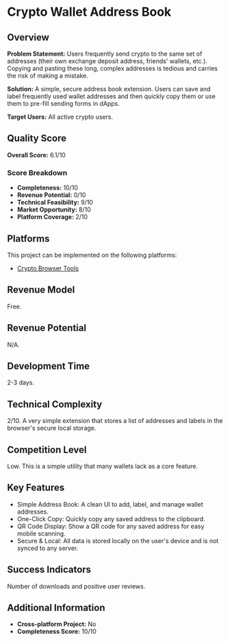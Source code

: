 # Crypto Wallet Address Book

## Overview
**Problem Statement:** Users frequently send crypto to the same set of addresses (their own exchange deposit address, friends' wallets, etc.). Copying and pasting these long, complex addresses is tedious and carries the risk of making a mistake.

**Solution:** A simple, secure address book extension. Users can save and label frequently used wallet addresses and then quickly copy them or use them to pre-fill sending forms in dApps.

**Target Users:** All active crypto users.

## Quality Score
**Overall Score:** 6.1/10

### Score Breakdown
- **Completeness:** 10/10
- **Revenue Potential:** 0/10
- **Technical Feasibility:** 9/10
- **Market Opportunity:** 8/10
- **Platform Coverage:** 2/10

## Platforms
This project can be implemented on the following platforms:
- [Crypto Browser Tools](./platforms/crypto-browser-tools/)

## Revenue Model
Free.

## Revenue Potential
N/A.

## Development Time
2-3 days.

## Technical Complexity
2/10. A very simple extension that stores a list of addresses and labels in the browser's secure local storage.

## Competition Level
Low. This is a simple utility that many wallets lack as a core feature.

## Key Features
- Simple Address Book: A clean UI to add, label, and manage wallet addresses.
- One-Click Copy: Quickly copy any saved address to the clipboard.
- QR Code Display: Show a QR code for any saved address for easy mobile scanning.
- Secure & Local: All data is stored locally on the user's device and is not synced to any server.

## Success Indicators
Number of downloads and positive user reviews.

## Additional Information
- **Cross-platform Project:** No
- **Completeness Score:** 10/10
